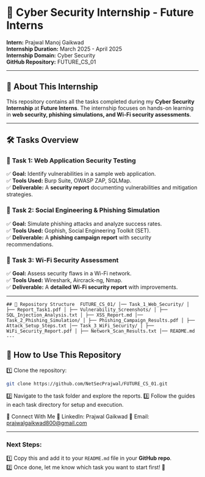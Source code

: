 # 🚀 Cyber Security Internship - Future Interns  
**Intern:** Prajwal Manoj Gaikwad  
**Internship Duration:** March 2025 - April 2025  
**Internship Domain:** Cyber Security  
**GitHub Repository:** FUTURE_CS_01  

---

## 📌 About This Internship  
This repository contains all the tasks completed during my **Cyber Security Internship** at **Future Interns**. The internship focuses on hands-on learning in **web security, phishing simulations, and Wi-Fi security assessments**.  

---

## 🛠 Tasks Overview  

### 🔹 **Task 1: Web Application Security Testing**  
✅ **Goal:** Identify vulnerabilities in a sample web application.  
✅ **Tools Used:** Burp Suite, OWASP ZAP, SQLMap.  
✅ **Deliverable:** A **security report** documenting vulnerabilities and mitigation strategies.  

### 🔹 **Task 2: Social Engineering & Phishing Simulation**  
✅ **Goal:** Simulate phishing attacks and analyze success rates.  
✅ **Tools Used:** Gophish, Social Engineering Toolkit (SET).  
✅ **Deliverable:** A **phishing campaign report** with security recommendations.  

### 🔹 **Task 3: Wi-Fi Security Assessment**  
✅ **Goal:** Assess security flaws in a Wi-Fi network.  
✅ **Tools Used:** Wireshark, Aircrack-ng, Nmap.  
✅ **Deliverable:** A **detailed Wi-Fi security report** with improvements.  

---
```
## 📂 Repository Structure  FUTURE_CS_01/ │── Task_1_Web_Security/ │ ├── Report_Task1.pdf │ ├── Vulnerability_Screenshots/ │ ├── SQL_Injection_Analysis.txt │ ├── XSS_Report.md │── Task_2_Phishing_Simulation/ │ ├── Phishing_Campaign_Results.pdf │ ├── Attack_Setup_Steps.txt │── Task_3_WiFi_Security/ │ ├── WiFi_Security_Report.pdf │ ├── Network_Scan_Results.txt │── README.md
---
```
## 🚀 How to Use This Repository  
1️⃣ Clone the repository:  
```bash
git clone https://github.com/NetSecPrajwal/FUTURE_CS_01.git
```

2️⃣ Navigate to the task folder and explore the reports.
3️⃣ Follow the guides in each task directory for setup and execution.

🔗 Connect With Me
💼 LinkedIn: Prajwal Gaikwad
📧 Email: prajwalgaikwad800@gmail.com

---

### **Next Steps:**  
1️⃣ Copy this and add it to your `README.md` file in your **GitHub repo**.  
2️⃣ Once done, let me know which task you want to start first! 🚀
